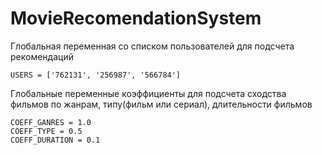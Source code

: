 # MovieRecomendationSystem

Глобальная переменная со списком пользователей для подсчета рекомендаций
```
USERS = ['762131', '256987', '566784']
```
Глобальные переменные коэффициенты для подсчета сходства фильмов по жанрам, типу(фильм или сериал), длительности фильмов
```
COEFF_GANRES = 1.0
COEFF_TYPE = 0.5
COEFF_DURATION = 0.1
```
